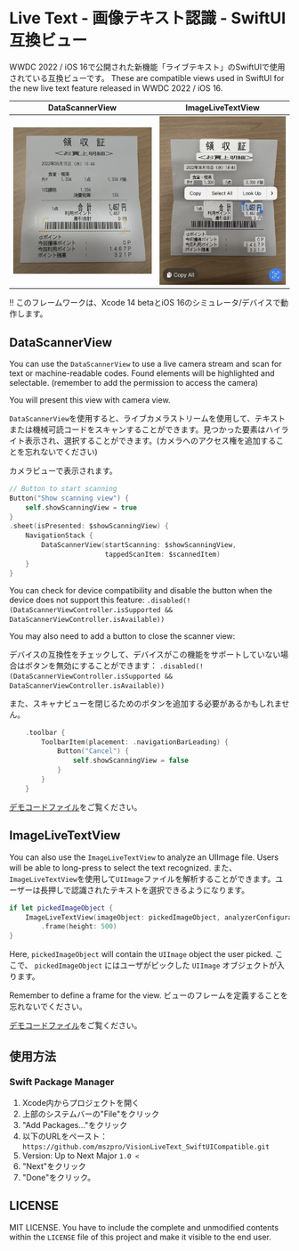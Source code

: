 # Live Text - 画像テキスト認識 - SwiftUI互換ビュー

WWDC 2022 / iOS 16で公開された新機能「ライブテキスト」のSwiftUIで使用されている互換ビューです。
These are compatible views used in SwiftUI for the new live text feature released in WWDC 2022 / iOS 16.

| DataScannerView | ImageLiveTextView |
|---|---|
| ![bar-code-scan-demo](/Documentations/livetext_barcode.jpg) | ![live-text-from-image-demo](/Documentations/livetext_imagescan.jpg) |

!! このフレームワークは、Xcode 14 betaとiOS 16のシミュレータ/デバイスで動作します。

## DataScannerView

You can use the `DataScannerView` to use a live camera stream and scan for text or machine-readable codes. Found elements will be highlighted and selectable. (remember to add the permission to access the camera)

You will present this view with camera view.

`DataScannerView`を使用すると、ライブカメラストリームを使用して、テキストまたは機械可読コードをスキャンすることができます。見つかった要素はハイライト表示され、選択することができます。(カメラへのアクセス権を追加することを忘れないでください)

カメラビューで表示されます。

```swift
// Button to start scanning
Button("Show scanning view") {
    self.showScanningView = true
}
.sheet(isPresented: $showScanningView) {
    NavigationStack {
        DataScannerView(startScanning: $showScanningView,
                        tappedScanItem: $scannedItem)
    }
}
```

You can check for device compatibility and disable the button when the device does not support this feature: `.disabled(!(DataScannerViewController.isSupported && DataScannerViewController.isAvailable))`

You may also need to add a button to close the scanner view:

デバイスの互換性をチェックして、デバイスがこの機能をサポートしていない場合はボタンを無効にすることができます： `.disabled(!(DataScannerViewController.isSupported && DataScannerViewController.isAvailable))`

また、スキャナビューを閉じるためのボタンを追加する必要があるかもしれません。

```swift
    .toolbar {
        ToolbarItem(placement: .navigationBarLeading) {
            Button("Cancel") {
                self.showScanningView = false
            }
        }
    }
```

[デモコードファイル](/Documentations/DataScannerView_Demo.swift)をご覧ください。

## ImageLiveTextView

You can also use the `ImageLiveTextView` to analyze an UIImage file. Users will be able to long-press to select the text recognized.
また、`ImageLiveTextView`を使用して`UIImage`ファイルを解析することができます。ユーザーは長押しで認識されたテキストを選択できるようになります。

```swift
if let pickedImageObject {
    ImageLiveTextView(imageObject: pickedImageObject, analyzerConfiguration: .init(.text))
        .frame(height: 500)
}
```

Here, `pickedImageObject` will contain the `UIImage` object the user picked.
ここで、 `pickedImageObject` にはユーザがピックした `UIImage` オブジェクトが入ります。

Remember to define a frame for the view.
ビューのフレームを定義することを忘れないでください。

[デモコードファイル](/Documentations/ImageLiveTextView_Demo.swift)をご覧ください。

## 使用方法

### Swift Package Manager

1. Xcode内からプロジェクトを開く
2. 上部のシステムバーの"File"をクリック
3. "Add Packages..."をクリック
4. 以下のURLをペースト：`https://github.com/mszpro/VisionLiveText_SwiftUICompatible.git`
5. Version: Up to Next Major `1.0 <`
6. "Next"をクリック
7. "Done"をクリック。

## LICENSE

MIT LICENSE. You have to include the complete and unmodified contents within the `LICENSE` file of this project and make it visible to the end user.
